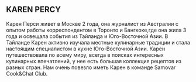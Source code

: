 KAREN PERCY
-----------

Карен Перси живет в Москве 2 года, она журналист из Австралии с опытом работы корреспондентом в Торонто  и Бангкоке,где она жила 3 года и освещала события из Тайланда и Юго-Восточной Азии. В Тайланде Карен активно изучала местные кулинарные традиции и стала настоящим специалистом в кухне Юго-Восточной Азии. Карен путешествовала по всему миру, всегда в поисках интересных кулинарных впечатлений, у нее есть большая коллекция рецептов из разных стран. Нам очень повезло иметь Карен в команде Samovar Cook&Chat Club.